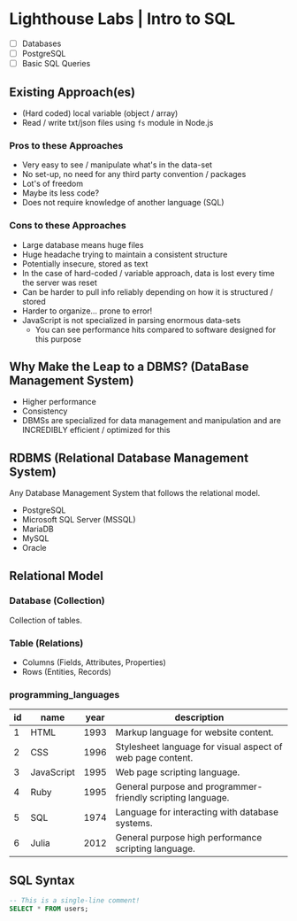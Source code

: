 # Lighthouse Labs | Intro to SQL

* [ ] Databases
* [ ] PostgreSQL
* [ ] Basic SQL Queries

## Existing Approach(es)

* (Hard coded) local variable (object / array)
* Read / write txt/json files using `fs` module in Node.js

### Pros to these Approaches

* Very easy to see / manipulate what's in the data-set
* No set-up, no need for any third party convention / packages
* Lot's of freedom
* Maybe its less code?
* Does not require knowledge of another language (SQL)

### Cons to these Approaches

* Large database means huge files
* Huge headache trying to maintain a consistent structure
* Potentially insecure, stored as text
* In the case of hard-coded / variable approach, data is lost every time the server was reset
* Can be harder to pull info reliably depending on how it is structured / stored
* Harder to organize... prone to error!
* JavaScript is not specialized in parsing enormous data-sets
    * You can see performance hits compared to software designed for this purpose

## Why Make the Leap to a DBMS? (DataBase Management System)

* Higher performance
* Consistency
* DBMSs are specialized for data management and manipulation and are INCREDIBLY efficient / optimized for this

## RDBMS (Relational Database Management System)

Any Database Management System that follows the relational model.

* PostgreSQL
* Microsoft SQL Server (MSSQL)
* MariaDB
* MySQL
* Oracle

## Relational Model

### Database (Collection)

Collection of tables.

### Table (Relations)

* Columns (Fields, Attributes, Properties)
* Rows (Entities, Records)

### programming_languages

| **id**    | **name**    | **year** | **description**
|-----------|-------------|----------|----------------
| 1         | HTML        | 1993     | Markup language for website content.
| 2         | CSS         | 1996     | Stylesheet language for visual aspect of web page content.
| 3         | JavaScript  | 1995     | Web page scripting language.
| 4         | Ruby        | 1995     | General purpose and programmer-friendly scripting language.
| 5         | SQL         | 1974     | Language for interacting with database systems.
| 6         | Julia       | 2012     | General purpose high performance scripting language.

## SQL Syntax

```SQL
-- This is a single-line comment!
SELECT * FROM users;
```
